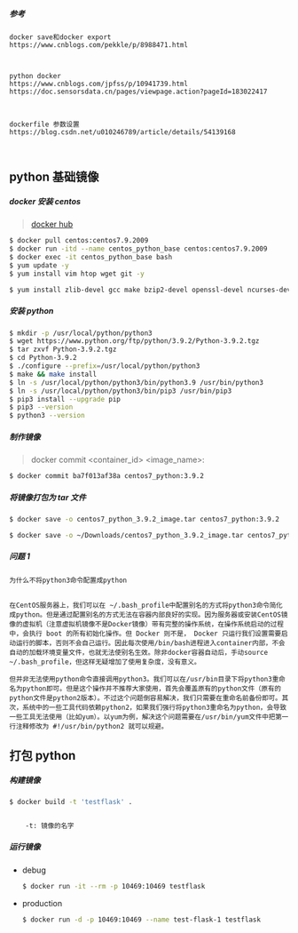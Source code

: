 ##### 参考

```
docker save和docker export
https://www.cnblogs.com/pekkle/p/8988471.html



python docker
https://www.cnblogs.com/jpfss/p/10941739.html
https://doc.sensorsdata.cn/pages/viewpage.action?pageId=183022417



dockerfile 参数设置
https://blog.csdn.net/u010246789/article/details/54139168



```

## python 基础镜像

##### docker 安装 centos

> [docker hub](https://hub.docker.com/_/centos)

```bash
$ docker pull centos:centos7.9.2009
$ docker run -itd --name centos_python_base centos:centos7.9.2009
$ docker exec -it centos_python_base bash
$ yum update -y
$ yum install vim htop wget git -y

$ yum install zlib-devel gcc make bzip2-devel openssl-devel ncurses-devel sqlite-devel readline-devel tk-devel libffi-devel -y
```

##### 安装 python

```bash
$ mkdir -p /usr/local/python/python3
$ wget https://www.python.org/ftp/python/3.9.2/Python-3.9.2.tgz
$ tar zxvf Python-3.9.2.tgz
$ cd Python-3.9.2
$ ./configure --prefix=/usr/local/python/python3
$ make && make install
$ ln -s /usr/local/python/python3/bin/python3.9 /usr/bin/python3
$ ln -s /usr/local/python/python3/bin/pip3 /usr/bin/pip3
$ pip3 install --upgrade pip
$ pip3 --version
$ python3 --version
```

##### 制作镜像

> docker commit <container_id> <image_name>:<tag> 

```bash
$ docker commit ba7f013af38a centos7_python:3.9.2
```

##### 将镜像打包为 tar 文件

```bash
$ docker save -o centos7_python_3.9.2_image.tar centos7_python:3.9.2

$ docker save -o ~/Downloads/centos7_python_3.9.2_image.tar centos7_python:3.9.2
```

##### 问题 1

```
为什么不将python3命令配置成python


在CentOS服务器上，我们可以在 ~/.bash_profile中配置别名的方式将python3命令简化成python。但是通过配置别名的方式无法在容器内部良好的实现。因为服务器或安装CentOS镜像的虚拟机（注意虚拟机镜像不是Docker镜像）带有完整的操作系统，在操作系统启动的过程中，会执行 boot 的所有初始化操作。但 Docker 则不是， Docker 只运行我们设置需要启动运行的脚本，否则不会自己运行。因此每次使用/bin/bash进程进入container内部，不会自动的加载环境变量文件，也就无法使别名生效。除非docker容器自动后，手动source ~/.bash_profile，但这样无疑增加了使用复杂度，没有意义。

但并非无法使用python命令直接调用python3。我们可以在/usr/bin目录下将python3重命名为python即可。但是这个操作并不推荐大家使用，首先会覆盖原有的python文件（原有的python文件是python2版本）。不过这个问题倒容易解决，我们只需要在重命名前备份即可。其次，系统中的一些工具代码依赖python2，如果我们强行将python3重命名为python，会导致一些工具无法使用（比如yum）。以yum为例，解决这个问题需要在/usr/bin/yum文件中把第一行注释修改为 #!/usr/bin/python2 就可以规避。

```

## 打包 python

##### 构建镜像

```bash
$ docker build -t 'testflask' .


	-t: 镜像的名字


```

##### 运行镜像 

- debug

  ```bash
  $ docker run -it --rm -p 10469:10469 testflask
  ```

- production

  ```bash
  $ docker run -d -p 10469:10469 --name test-flask-1 testflask
  ```

  





















































